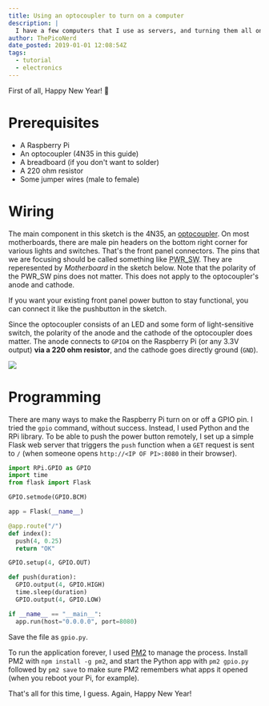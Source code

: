 ```yaml
---
title: Using an optocoupler to turn on a computer
description: |
  I have a few computers that I use as servers, and turning them all on by hand is a pain. Instead of migrating to the cloud (that's expensive), I built a small circuit using a Raspberry Pi, an optocoupler, a resistor and a few jumper wires.
author: ThePicoNerd
date_posted: 2019-01-01 12:08:54Z
tags:
  - tutorial
  - electronics
---
```


First of all, Happy New Year! 🎉

# Prerequisites

- A Raspberry Pi
- An optocoupler (4N35 in this guide)
- A breadboard (if you don't want to solder)
- A 220 ohm resistor
- Some jumper wires (male to female)

# Wiring

The main component in this sketch is the 4N35, an [optocoupler](https://en.wikipedia.org/wiki/Opto-isolator). On most motherboards, there are male pin headers on the bottom right corner for various lights and switches. That's the front panel connectors. The pins that we are focusing should be called something like <abbr title="power switch">PWR_SW</abbr>. They are reperesented by *Motherboard* in the sketch below. Note that the polarity of the PWR_SW pins does not matter. This does not apply to the optocoupler's anode and cathode.

If you want your existing front panel power button to stay functional, you can connect it like the pushbutton in the sketch.

Since the optocoupler consists of an LED and some form of light-sensitive switch, the polarity of the anode and the cathode of the optocoupler does matter. The anode connects to `GPIO4` on the Raspberry Pi (or any 3.3V output) **via a 220 ohm resistor**, and the cathode goes directly ground (`GND`).

![](sketch.png)

# Programming

There are many ways to make the Raspberry Pi turn on or off a GPIO pin. I tried the `gpio` command, without success. Instead, I used Python and the RPi library. To be able to push the power button remotely, I set up a simple Flask web server that triggers the `push` function when a `GET` request is sent to `/` (when someone opens `http://<IP OF PI>:8080` in their browser).

```python
import RPi.GPIO as GPIO
import time
from flask import Flask

GPIO.setmode(GPIO.BCM)

app = Flask(__name__)

@app.route("/")
def index():
  push(4, 0.25)
  return "OK"

GPIO.setup(4, GPIO.OUT)

def push(duration):
  GPIO.output(4, GPIO.HIGH)
  time.sleep(duration)
  GPIO.output(4, GPIO.LOW)

if __name__ == "__main__":
  app.run(host="0.0.0.0", port=8080)
```

Save the file as `gpio.py`.

To run the application forever, I used [PM2](http://pm2.keymetrics.io/) to manage the process. Install PM2 with `npm install -g pm2`, and start the Python app with  `pm2 gpio.py` followed by `pm2 save` to make sure PM2 remembers what apps it opened (when you reboot your Pi, for example).

That's all for this time, I guess. Again, Happy New Year!
